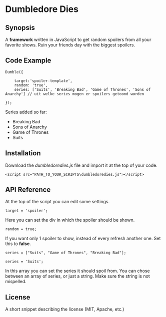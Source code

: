 # Dumbledore Dies

## Synopsis

A **framework** written in JavaScript to get random spoilers from all your favorite shows. Ruin your friends day with the biggest spoilers.

## Code Example

```
Dumble({

    target:'spoiler-template',
    random: 'true',
    series: ['Suits', 'Breaking Bad', 'Game of Thrones', 'Sons of Anarchy'] // uit welke series mogen er spoilers getoond worden
			
});
```

Series added so far:

* Breaking Bad
* Sons of Anarchy
* Game of Thrones
* Suits


## Installation

Download the _dumbledoredies.js_ file and import it at the top of your code.
```
<script src="PATH_TO_YOUR_SCRIPTS\dumbledoredies.js"></script>
```
## API Reference

At the top of the script you can edit some settings.

```
target = 'spoiler';
```

Here you can set the div in which the spoiler should be shown.

```
random = true; 
```
If you want only 1 spoiler to show, instead of every refresh another one. Set this to __false__.

```
series = ["Suits", "Game of Thrones", "Breaking Bad"]; 
```

```
series = 'Suits';
```

In this array you can set the series it should spoil from. You can chose between an array of series, or just a string. Make sure the string is not mispelled.




## License

A short snippet describing the license (MIT, Apache, etc.)